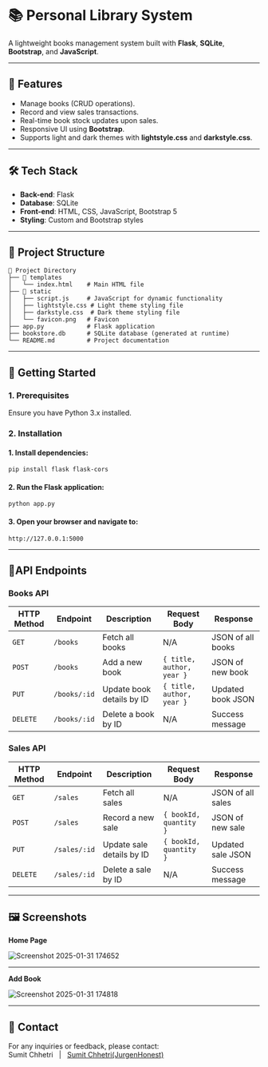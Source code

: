 # 📚 Personal Library System  

A lightweight books management system built with **Flask**, **SQLite**, **Bootstrap**, and **JavaScript**.  

---

## 🚀 Features
- Manage books (CRUD operations).
- Record and view sales transactions.
- Real-time book stock updates upon sales.
- Responsive UI using **Bootstrap**.
- Supports light and dark themes with **lightstyle.css** and **darkstyle.css**.

---

## 🛠️ Tech Stack
- **Back-end**: Flask
- **Database**: SQLite
- **Front-end**: HTML, CSS, JavaScript, Bootstrap 5
- **Styling**: Custom and Bootstrap styles

---

## 📂 Project Structure  
```
📂 Project Directory
├── 📁 templates
│   └── index.html    # Main HTML file
├── 📁 static
│   ├── script.js     # JavaScript for dynamic functionality
│   ├── lightstyle.css # Light theme styling file
│   ├── darkstyle.css  # Dark theme styling file
│   └── favicon.png   # Favicon
├── app.py            # Flask application
├── bookstore.db      # SQLite database (generated at runtime)
└── README.md         # Project documentation
```
----

## 🚀 Getting Started
### 1. Prerequisites
Ensure you have Python 3.x installed.

### 2. Installation
#### 1. Install dependencies:
```
pip install flask flask-cors
```

#### 2. Run the Flask application:
```
python app.py
```
#### 3. Open your browser and navigate to:
```
http://127.0.0.1:5000
```
----

## 🔑API Endpoints

### Books API
| HTTP Method | Endpoint               | Description                     | Request Body             | Response          |
|-------------|------------------------|---------------------------------|--------------------------|-------------------|
| `GET`       | `/books`              | Fetch all books                | N/A                      | JSON of all books |
| `POST`      | `/books`              | Add a new book                 | `{ title, author, year }`| JSON of new book  |
| `PUT`       | `/books/:id`          | Update book details by ID      | `{ title, author, year }`| Updated book JSON |
| `DELETE`    | `/books/:id`          | Delete a book by ID            | N/A                      | Success message   |



### Sales API
| HTTP Method | Endpoint               | Description                     | Request Body             | Response          |
|-------------|------------------------|---------------------------------|--------------------------|-------------------|
| `GET`       | `/sales`              | Fetch all sales                | N/A                      | JSON of all sales |
| `POST`      | `/sales`              | Record a new sale              | `{ bookId, quantity }`   | JSON of new sale  |
| `PUT`       | `/sales/:id`          | Update sale details by ID      | `{ bookId, quantity }`   | Updated sale JSON |
| `DELETE`    | `/sales/:id`          | Delete a sale by ID            | N/A                      | Success message   |

------

## 🖼️ Screenshots
**Home Page**

![Screenshot 2025-01-31 174652](https://github.com/user-attachments/assets/3c241ece-5b06-4c3e-9a0e-6763fec7f4ff)

-----

**Add Book**

![Screenshot 2025-01-31 174818](https://github.com/user-attachments/assets/09ae10ad-cffc-40b6-96cf-ab516c64f2b1)

-----

## 📧 Contact
For any inquiries or feedback, please contact:<br>
Sumit Chhetri &nbsp; | &nbsp; [Sumit Chhetri(JurgenHonest)](https://github.com/JurgenHonest)

